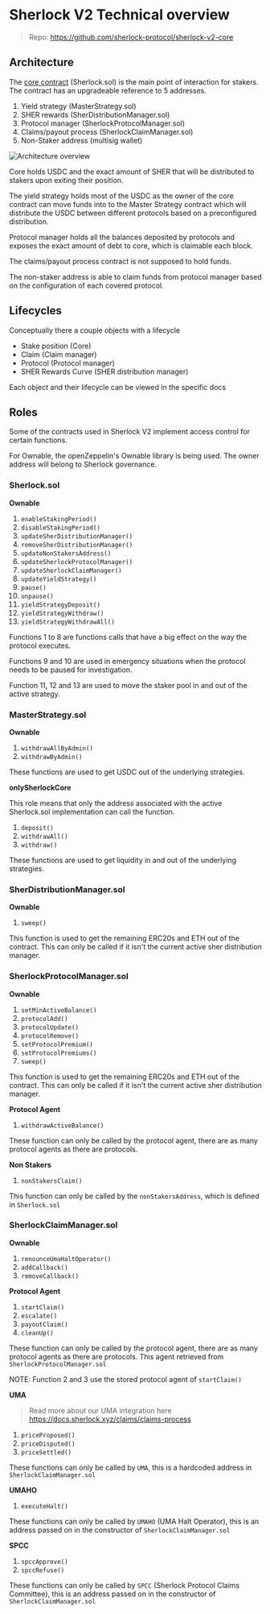# Sherlock V2 Technical overview

> Repo: https://github.com/sherlock-protocol/sherlock-v2-core

## Architecture

The [core contract](https://github.com/sherlock-protocol/sherlock-v2-core/blob/main/contracts/Sherlock.sol) (Sherlock.sol) is the main point of interaction for stakers. The contract has an upgradeable reference to 5 addresses.

1. Yield strategy (MasterStrategy.sol)
2. SHER rewards (SherDistributionManager.sol)
3. Protocol manager (SherlockProtocolManager.sol)
4. Claims/payout process (SherlockClaimManager.sol)
5. Non-Staker address (multisig wallet)

![Architecture overview](https://i.imgur.com/faompEY.png)

Core holds USDC and the exact amount of SHER that will be distributed to stakers upon exiting their position.

The yield strategy holds most of the USDC as the owner of the core contract can move funds into to the Master Strategy contract which will distribute the USDC between different protocols based on a preconfigured distribution.

Protocol manager holds all the balances deposited by protocols and exposes the exact amount of debt to core, which is claimable each block.

The claims/payout process contract is not supposed to hold funds.

The non-staker address is able to claim funds from protocol manager based on the configuration of each covered protocol.

## Lifecycles

Conceptually there a couple objects with a lifecycle

- Stake position (Core)
- Claim (Claim manager)
- Protocol (Protocol manager)
- SHER Rewards Curve (SHER distribution manager)

Each object and their lifecycle can be viewed in the specific docs

## Roles

Some of the contracts used in Sherlock V2 implement access control for certain functions.

For Ownable, the openZeppelin's Ownable library is being used. The owner address will belong to Sherlock governance.

### Sherlock.sol

**Ownable**

1. `enableStakingPeriod()`
2. `disableStakingPeriod()`
3. `updateSherDistributionManager()`
4. `removeSherDistributionManager()`
5. `updateNonStakersAddress()`
6. `updateSherlockProtocolManager()`
7. `updateSherlockClaimManager()`
8. `updateYieldStrategy()`
9. `pause()`
10. `unpause()`
11. `yieldStrategyDeposit()`
12. `yieldStrategyWithdraw()`
13. `yieldStrategyWithdrawAll()`

Functions 1 to 8 are functions calls that have a big effect on the way the protocol executes.

Functions 9 and 10 are used in emergency situations when the protocol needs to be paused for investigation.

Function 11, 12 and 13 are used to move the staker pool in and out of the active strategy.

### MasterStrategy.sol

**Ownable**

1. `withdrawAllByAdmin()`
2. `withdrawByAdmin()`

These functions are used to get USDC out of the underlying strategies.

**onlySherlockCore**

This role means that only the address associated with the active Sherlock.sol implementation can call the function.

1. `deposit()`
2. `withdrawAll()`
3. `withdraw()`

These functions are used to get liquidity in and out of the underlying strategies.

### SherDistributionManager.sol

**Ownable**

1. `sweep()`

This function is used to get the remaining ERC20s and ETH out of the contract. This can only be called if it isn't the current active sher distribution manager.

### SherlockProtocolManager.sol

**Ownable**

1. `setMinActiveBalance()`
1. `protocolAdd()`
1. `protocolUpdate()`
1. `protocolRemove()`
1. `setProtocolPremium()`
1. `setProtocolPremiums()`
1. `sweep()`

This function is used to get the remaining ERC20s and ETH out of the contract. This can only be called if it isn't the current active sher distribution manager.

**Protocol Agent**

1. `withdrawActiveBalance()`

These function can only be called by the protocol agent, there are as many protocol agents as there are protocols.

**Non Stakers**

1. `nonStakersClaim()`

This function can only be called by the `nonStakersAddress`, which is defined in `Sherlock.sol`

### SherlockClaimManager.sol

**Ownable**

1. `renounceUmaHaltOperator()`
1. `addCallback()`
1. `removeCallback()`

**Protocol Agent**

1. `startClaim()`
1. `escalate()`
1. `payoutClaim()`
1. `cleanUp()`

These function can only be called by the protocol agent, there are as many protocol agents as there are protocols. This agent retrieved from `SherlockProtocolManager.sol`

NOTE: Function 2 and 3 use the stored protocol agent of `startClaim()`

**UMA**

> Read more about our UMA integration here https://docs.sherlock.xyz/claims/claims-process

1. `priceProposed()`
1. `priceDisputed()`
1. `priceSettled()`

These functions can only be called by `UMA`, this is a hardcoded address in `SherlockClaimManager.sol`

**UMAHO**

1. `executeHalt()`

These functions can only be called by `UMAHO` (UMA Halt Operator), this is an address passed on in the constructor of `SherlockClaimManager.sol`

**SPCC**

1. `spccApprove()`
1. `spccRefuse()`

These functions can only be called by `SPCC` (Sherlock Protocol Claims Committee), this is an address passed on in the constructor of `SherlockClaimManager.sol`
